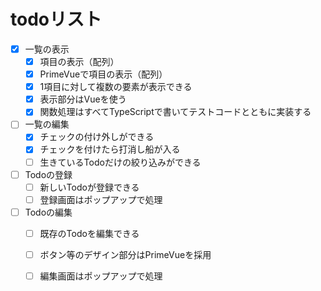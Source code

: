 # todoリスト

- [x] 一覧の表示
  - [x] 項目の表示（配列）
  - [x] PrimeVueで項目の表示（配列）
  - [x] 1項目に対して複数の要素が表示できる
  - [x] 表示部分はVueを使う
  - [x] 関数処理はすべてTypeScriptで書いてテストコードとともに実装する
- [ ] 一覧の編集
  - [x] チェックの付け外しができる
  - [x] チェックを付けたら打消し船が入る
  - [ ] 生きているTodoだけの絞り込みができる
- [ ] Todoの登録
  - [ ] 新しいTodoが登録できる
  - [ ] 登録画面はポップアップで処理
- [ ] Todoの編集
  - [ ] 既存のTodoを編集できる
  - [ ] ボタン等のデザイン部分はPrimeVueを採用
  - [ ] 編集画面はポップアップで処理
  